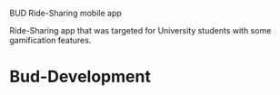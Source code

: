 BUD Ride-Sharing mobile app

Ride-Sharing app that was targeted for University students with some gamification features.
# Bud-Development

